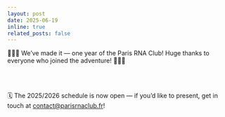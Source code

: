 ```yaml
---
layout: post
date: 2025-06-19
inline: true
related_posts: false
---
```


🎉🎉🎉 We’ve made it — one year of the Paris RNA Club! Huge thanks to everyone who joined the adventure! 🎉🎉🎉

<br><br>

🗓️ The 2025/2026 schedule is now open — if you’d like to present, get in touch at contact@parisrnaclub.fr!
